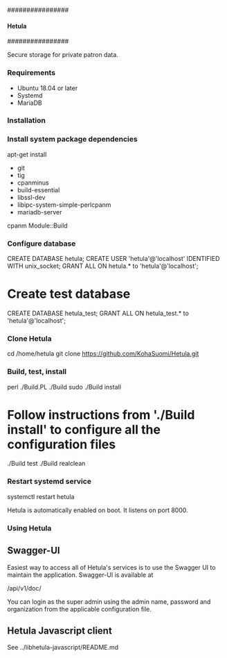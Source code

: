 ################
#### Hetula ####
################

Secure storage for private patron data.

### Requirements ###

- Ubuntu 18.04 or later
- Systemd
- MariaDB

### Installation ###

### Install system package dependencies ###

apt-get install
  - git
  - tig
  - cpanminus
  - build-essential
  - libssl-dev
  - libipc-system-simple-perlcpanm
  - mariadb-server

cpanm Module::Build

### Configure database ###

CREATE DATABASE hetula;
CREATE USER 'hetula'@'localhost' IDENTIFIED WITH unix_socket;
GRANT ALL ON hetula.* to 'hetula'@'localhost';

# Create test database

CREATE DATABASE hetula_test;
GRANT ALL ON hetula_test.* to 'hetula'@'localhost';

### Clone Hetula

cd /home/hetula
git clone https://github.com/KohaSuomi/Hetula.git

### Build, test, install

perl ./Build.PL
./Build
sudo ./Build install

# Follow instructions from './Build install' to configure all the configuration files

./Build test
./Build realclean

### Restart systemd service

systemctl restart hetula

Hetula is automatically enabled on boot.
It listens on port 8000.

### Using Hetula

## Swagger-UI

Easiest way to access all of Hetula's services is to use the Swagger UI to maintain the application.
Swagger-UI is available at

<hostname>/api/v1/doc/

You can login as the super admin using the admin name, password and organization from the applicable configuration file.

## Hetula Javascript client

See ../libhetula-javascript/README.md
